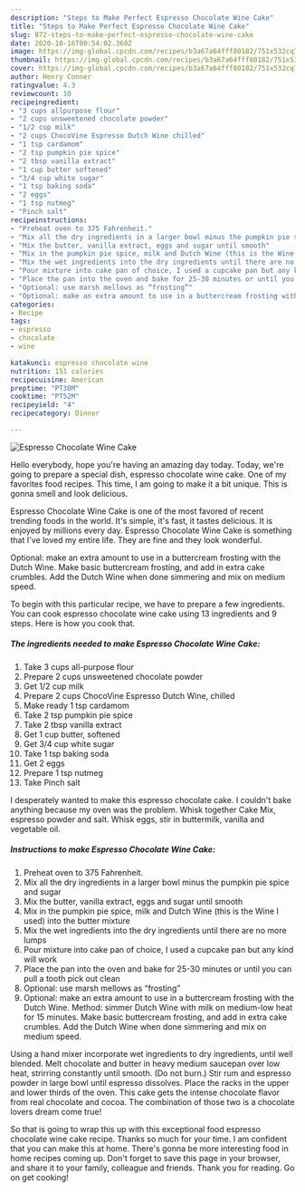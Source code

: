 ```yaml
---
description: "Steps to Make Perfect Espresso Chocolate Wine Cake"
title: "Steps to Make Perfect Espresso Chocolate Wine Cake"
slug: 872-steps-to-make-perfect-espresso-chocolate-wine-cake
date: 2020-10-16T00:54:02.360Z
image: https://img-global.cpcdn.com/recipes/b3a67a64fff80182/751x532cq70/espresso-chocolate-wine-cake-recipe-main-photo.jpg
thumbnail: https://img-global.cpcdn.com/recipes/b3a67a64fff80182/751x532cq70/espresso-chocolate-wine-cake-recipe-main-photo.jpg
cover: https://img-global.cpcdn.com/recipes/b3a67a64fff80182/751x532cq70/espresso-chocolate-wine-cake-recipe-main-photo.jpg
author: Henry Conner
ratingvalue: 4.3
reviewcount: 10
recipeingredient:
- "3 cups allpurpose flour"
- "2 cups unsweetened chocolate powder"
- "1/2 cup milk"
- "2 cups ChocoVine Espresso Dutch Wine chilled"
- "1 tsp cardamom"
- "2 tsp pumpkin pie spice"
- "2 tbsp vanilla extract"
- "1 cup butter softened"
- "3/4 cup white sugar"
- "1 tsp baking soda"
- "2 eggs"
- "1 tsp nutmeg"
- "Pinch salt"
recipeinstructions:
- "Preheat oven to 375 Fahrenheit."
- "Mix all the dry ingredients in a larger bowl minus the pumpkin pie spice and sugar"
- "Mix the butter, vanilla extract, eggs and sugar until smooth"
- "Mix in the pumpkin pie spice, milk and Dutch Wine (this is the Wine I used) into the butter mixture"
- "Mix the wet ingredients into the dry ingredients until there are no more lumps"
- "Pour mixture into cake pan of choice, I used a cupcake pan but any kind will work"
- "Place the pan into the oven and bake for 25-30 minutes or until you can pull a tooth pick out clean"
- "Optional: use marsh mellows as “frosting”"
- "Optional: make an extra amount to use in a buttercream frosting with the Dutch Wine. Method: simmer Dutch Wine with milk on medium-low heat for 15 minutes. Make basic buttercream frosting, and add in extra cake crumbles. Add the Dutch Wine when done simmering and mix on medium speed."
categories:
- Recipe
tags:
- espresso
- chocolate
- wine

katakunci: espresso chocolate wine 
nutrition: 151 calories
recipecuisine: American
preptime: "PT30M"
cooktime: "PT52M"
recipeyield: "4"
recipecategory: Dinner

---
```



![Espresso Chocolate Wine Cake](https://img-global.cpcdn.com/recipes/b3a67a64fff80182/751x532cq70/espresso-chocolate-wine-cake-recipe-main-photo.jpg)

Hello everybody, hope you're having an amazing day today. Today, we're going to prepare a special dish, espresso chocolate wine cake. One of my favorites food recipes. This time, I am going to make it a bit unique. This is gonna smell and look delicious.

Espresso Chocolate Wine Cake is one of the most favored of recent trending foods in the world. It's simple, it's fast, it tastes delicious. It is enjoyed by millions every day. Espresso Chocolate Wine Cake is something that I've loved my entire life. They are fine and they look wonderful.

Optional: make an extra amount to use in a buttercream frosting with the Dutch Wine. Make basic buttercream frosting, and add in extra cake crumbles. Add the Dutch Wine when done simmering and mix on medium speed.


To begin with this particular recipe, we have to prepare a few ingredients. You can cook espresso chocolate wine cake using 13 ingredients and 9 steps. Here is how you cook that.

<!--inarticleads1-->

##### The ingredients needed to make Espresso Chocolate Wine Cake:

1. Take 3 cups all-purpose flour
1. Prepare 2 cups unsweetened chocolate powder
1. Get 1/2 cup milk
1. Prepare 2 cups ChocoVine Espresso Dutch Wine, chilled
1. Make ready 1 tsp cardamom
1. Take 2 tsp pumpkin pie spice
1. Take 2 tbsp vanilla extract
1. Get 1 cup butter, softened
1. Get 3/4 cup white sugar
1. Take 1 tsp baking soda
1. Get 2 eggs
1. Prepare 1 tsp nutmeg
1. Take Pinch salt


I desperately wanted to make this espresso chocolate cake. I couldn&#39;t bake anything because my oven was the problem. Whisk together Cake Mix, espresso powder and salt. Whisk eggs, stir in buttermilk, vanilla and vegetable oil. 

<!--inarticleads2-->

##### Instructions to make Espresso Chocolate Wine Cake:

1. Preheat oven to 375 Fahrenheit.
1. Mix all the dry ingredients in a larger bowl minus the pumpkin pie spice and sugar
1. Mix the butter, vanilla extract, eggs and sugar until smooth
1. Mix in the pumpkin pie spice, milk and Dutch Wine (this is the Wine I used) into the butter mixture
1. Mix the wet ingredients into the dry ingredients until there are no more lumps
1. Pour mixture into cake pan of choice, I used a cupcake pan but any kind will work
1. Place the pan into the oven and bake for 25-30 minutes or until you can pull a tooth pick out clean
1. Optional: use marsh mellows as “frosting”
1. Optional: make an extra amount to use in a buttercream frosting with the Dutch Wine. Method: simmer Dutch Wine with milk on medium-low heat for 15 minutes. Make basic buttercream frosting, and add in extra cake crumbles. Add the Dutch Wine when done simmering and mix on medium speed.


Using a hand mixer incorporate wet ingredients to dry ingredients, until well blended. Melt chocolate and butter in heavy medium saucepan over low heat, strirring constantly until smooth. (Do not burn.) Stir rum and espresso powder in large bowl until espresso dissolves. Place the racks in the upper and lower thirds of the oven. This cake gets the intense chocolate flavor from real chocolate and cocoa. The combination of those two is a chocolate lovers dream come true! 

So that is going to wrap this up with this exceptional food espresso chocolate wine cake recipe. Thanks so much for your time. I am confident that you can make this at home. There's gonna be more interesting food in home recipes coming up. Don't forget to save this page in your browser, and share it to your family, colleague and friends. Thank you for reading. Go on get cooking!
